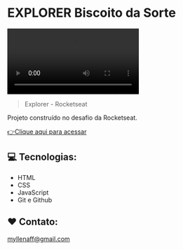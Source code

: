 # EXPLORER Biscoito da Sorte

![preview](./.github/Biscoito%20da%20Sorte%20-%20show.mp4)

> Explorer - Rocketseat

Projeto construído no desafio da Rocketseat.

[👉Clique aqui para acessar](https://myllenaff.github.io/Biscoito_da_Sorte/)

## 💻 Tecnologias:

- HTML
- CSS
- JavaScript
- Git e Github

## ❤ Contato:

myllenaff@gmail.com